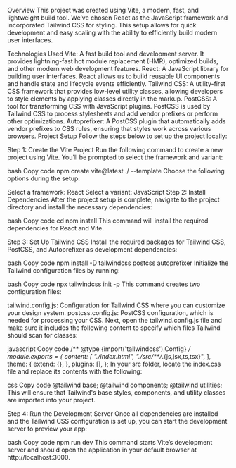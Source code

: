 Overview
This project was created using Vite, a modern, fast, and lightweight build tool. We’ve chosen React as the JavaScript framework and incorporated Tailwind CSS for styling. This setup allows for quick development and easy scaling with the ability to efficiently build modern user interfaces.

Technologies Used
Vite: A fast build tool and development server. It provides lightning-fast hot module replacement (HMR), optimized builds, and other modern web development features.
React: A JavaScript library for building user interfaces. React allows us to build reusable UI components and handle state and lifecycle events efficiently.
Tailwind CSS: A utility-first CSS framework that provides low-level utility classes, allowing developers to style elements by applying classes directly in the markup.
PostCSS: A tool for transforming CSS with JavaScript plugins. PostCSS is used by Tailwind CSS to process stylesheets and add vendor prefixes or perform other optimizations.
Autoprefixer: A PostCSS plugin that automatically adds vendor prefixes to CSS rules, ensuring that styles work across various browsers.
Project Setup
Follow the steps below to set up the project locally:

Step 1: Create the Vite Project
Run the following command to create a new project using Vite. You'll be prompted to select the framework and variant:

bash
Copy code
npm create vite@latest ./ --template
Choose the following options during the setup:

Select a framework: React
Select a variant: JavaScript
Step 2: Install Dependencies
After the project setup is complete, navigate to the project directory and install the necessary dependencies:

bash
Copy code
cd <your-project-name>
npm install
This command will install the required dependencies for React and Vite.

Step 3: Set Up Tailwind CSS
Install the required packages for Tailwind CSS, PostCSS, and Autoprefixer as development dependencies:

bash
Copy code
npm install -D tailwindcss postcss autoprefixer
Initialize the Tailwind configuration files by running:

bash
Copy code
npx tailwindcss init -p
This command creates two configuration files:

tailwind.config.js: Configuration for Tailwind CSS where you can customize your design system.
postcss.config.js: PostCSS configuration, which is needed for processing your CSS.
Next, open the tailwind.config.js file and make sure it includes the following content to specify which files Tailwind should scan for classes:

javascript
Copy code
/** @type {import('tailwindcss').Config} */
module.exports = {
  content: [
    "./index.html",
    "./src/**/*.{js,jsx,ts,tsx}",
  ],
  theme: {
    extend: {},
  },
  plugins: [],
};
In your src folder, locate the index.css file and replace its contents with the following:

css
Copy code
@tailwind base;
@tailwind components;
@tailwind utilities;
This will ensure that Tailwind's base styles, components, and utility classes are imported into your project.

Step 4: Run the Development Server
Once all dependencies are installed and the Tailwind CSS configuration is set up, you can start the development server to preview your app:

bash
Copy code
npm run dev
This command starts Vite’s development server and should open the application in your default browser at http://localhost:3000.

